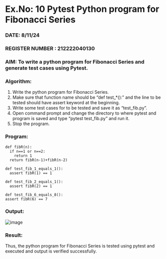 # Ex.No: 10  Pytest Python program for Fibonacci Series

### DATE: 8/11/24                                                                           
### REGISTER NUMBER : 212222040130
### AIM: To write a python program for Fibonacci Series and generate test cases using Pytest. 

### Algorithm:

1. Write the python program for Fibonacci Series. 
2. Make sure that function name should be “def test_*():” and the line to be tested 
should have assert keyword at the beginning. 
3. Write some test cases for to be tested and save it as “test_fib.py”. 
4. Open command prompt and change the directory to where pytest and program is 
saved and type “pytest test_fib.py” and run it. 
5. Stop the program.

### Program:
```
def fibR(n): 
  if n==1 or n==2: 
    return 1 
  return fibR(n-1)+fibR(n-2)

def test_fib_1_equals_1(): 
  assert fibR(1) == 1

def test_fib_2_equals_1(): 
  assert fibR(2) == 1

def test_fib_6_equals_8(): 
assert fibR(6) == 7
```


### Output:

![image](https://github.com/user-attachments/assets/039afe06-c641-4ea1-ad65-90ea4405c247)







### Result:
Thus, the python program for Fibonacci Series is tested using pytest and executed and output is verified successfully.


